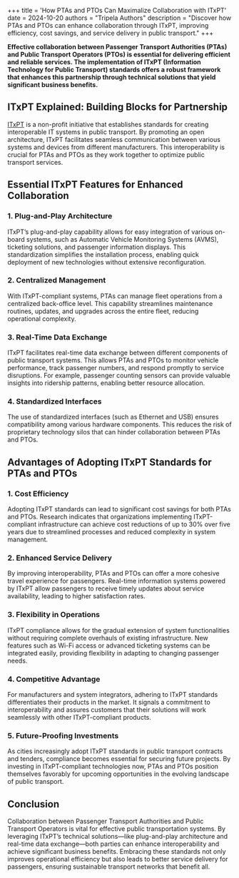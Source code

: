 +++
title = 'How PTAs and PTOs Can Maximalize Collaboration with ITxPT'
date = 2024-10-20
authors = "Tripela Authors"
description = "Discover how PTAs and PTOs can enhance collaboration through ITxPT, improving efficiency, cost savings, and service delivery in public transport."
+++

**Effective collaboration between Passenger Transport Authorities (PTAs) and Public Transport Operators (PTOs) is essential for delivering efficient and reliable services. The implementation of ITxPT (Information Technology for Public Transport) standards offers a robust framework that enhances this partnership through technical solutions that yield significant business benefits.**

## ITxPT Explained: Building Blocks for Partnership

[ITxPT](https://blog.tripela.net/blog/2024-10-13-itxpt-blogpost/) is a non-profit initiative that establishes standards for creating interoperable IT systems in public transport. By promoting an open architecture, ITxPT facilitates seamless communication between various systems and devices from different manufacturers. This interoperability is crucial for PTAs and PTOs as they work together to optimize public transport services.

## Essential ITxPT Features for Enhanced Collaboration

### 1. Plug-and-Play Architecture

ITxPT’s plug-and-play capability allows for easy integration of various on-board systems, such as Automatic Vehicle Monitoring Systems (AVMS), ticketing solutions, and passenger information displays. This standardization simplifies the installation process, enabling quick deployment of new technologies without extensive reconfiguration.

### 2. Centralized Management

With ITxPT-compliant systems, PTAs can manage fleet operations from a centralized back-office level. This capability streamlines maintenance routines, updates, and upgrades across the entire fleet, reducing operational complexity.

### 3. Real-Time Data Exchange

ITxPT facilitates real-time data exchange between different components of public transport systems. This allows PTAs and PTOs to monitor vehicle performance, track passenger numbers, and respond promptly to service disruptions. For example, passenger counting sensors can provide valuable insights into ridership patterns, enabling better resource allocation.

### 4. Standardized Interfaces

The use of standardized interfaces (such as Ethernet and USB) ensures compatibility among various hardware components. This reduces the risk of proprietary technology silos that can hinder collaboration between PTAs and PTOs.

## Advantages of Adopting ITxPT Standards for PTAs and PTOs

### 1. Cost Efficiency

Adopting ITxPT standards can lead to significant cost savings for both PTAs and PTOs. Research indicates that organizations implementing ITxPT-compliant infrastructure can achieve cost reductions of up to 30% over five years due to streamlined processes and reduced complexity in system management.

### 2. Enhanced Service Delivery

By improving interoperability, PTAs and PTOs can offer a more cohesive travel experience for passengers. Real-time information systems powered by ITxPT allow passengers to receive timely updates about service availability, leading to higher satisfaction rates.

### 3. Flexibility in Operations

ITxPT compliance allows for the gradual extension of system functionalities without requiring complete overhauls of existing infrastructure. New features such as Wi-Fi access or advanced ticketing systems can be integrated easily, providing flexibility in adapting to changing passenger needs.

### 4. Competitive Advantage

For manufacturers and system integrators, adhering to ITxPT standards differentiates their products in the market. It signals a commitment to interoperability and assures customers that their solutions will work seamlessly with other ITxPT-compliant products.

### 5. Future-Proofing Investments

As cities increasingly adopt ITxPT standards in public transport contracts and tenders, compliance becomes essential for securing future projects. By investing in ITxPT-compliant technologies now, PTAs and PTOs position themselves favorably for upcoming opportunities in the evolving landscape of public transport.

## Conclusion

Collaboration between Passenger Transport Authorities and Public Transport Operators is vital for effective public transportation systems. By leveraging ITxPT’s technical solutions—like plug-and-play architecture and real-time data exchange—both parties can enhance interoperability and achieve significant business benefits. Embracing these standards not only improves operational efficiency but also leads to better service delivery for passengers, ensuring sustainable transport networks that benefit all.
